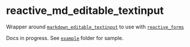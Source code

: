 # reactive_md_editable_textinput

Wrapper around [`markdown_editable_textinput`](https://pub.dev/packages/markdown_editable_textinput) to use with [`reactive_forms`](https://pub.dev/packages/reactive_forms)

Docs in progress. See [`example`](https://github.com/artflutter/reactive_forms_widgets/tree/master/packages/reactive_md_editable_textinput/example) folder for sample.
